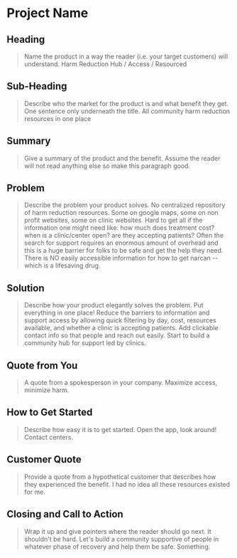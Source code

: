 # Project Name #

<!-- 
> This material was originally posted [here](http://www.quora.com/What-is-Amazons-approach-to-product-development-and-product-management). It is reproduced here for posterities sake.

There is an approach called "working backwards" that is widely used at Amazon. They work backwards from the customer, rather than starting with an idea for a product and trying to bolt customers onto it. While working backwards can be applied to any specific product decision, using this approach is especially important when developing new products or features.

For new initiatives a product manager typically starts by writing an internal press release announcing the finished product. The target audience for the press release is the new/updated product's customers, which can be retail customers or internal users of a tool or technology. Internal press releases are centered around the customer problem, how current solutions (internal or external) fail, and how the new product will blow away existing solutions.

If the benefits listed don't sound very interesting or exciting to customers, then perhaps they're not (and shouldn't be built). Instead, the product manager should keep iterating on the press release until they've come up with benefits that actually sound like benefits. Iterating on a press release is a lot less expensive than iterating on the product itself (and quicker!).

If the press release is more than a page and a half, it is probably too long. Keep it simple. 3-4 sentences for most paragraphs. Cut out the fat. Don't make it into a spec. You can accompany the press release with a FAQ that answers all of the other business or execution questions so the press release can stay focused on what the customer gets. My rule of thumb is that if the press release is hard to write, then the product is probably going to suck. Keep working at it until the outline for each paragraph flows. 

Oh, and I also like to write press-releases in what I call "Oprah-speak" for mainstream consumer products. Imagine you're sitting on Oprah's couch and have just explained the product to her, and then you listen as she explains it to her audience. That's "Oprah-speak", not "Geek-speak".

Once the project moves into development, the press release can be used as a touchstone; a guiding light. The product team can ask themselves, "Are we building what is in the press release?" If they find they're spending time building things that aren't in the press release (overbuilding), they need to ask themselves why. This keeps product development focused on achieving the customer benefits and not building extraneous stuff that takes longer to build, takes resources to maintain, and doesn't provide real customer benefit (at least not enough to warrant inclusion in the press release).
 -->
 
## Heading ##
  > Name the product in a way the reader (i.e. your target customers) will understand.
  Harm Reduction Hub / Access / Resourced

## Sub-Heading ##
  > Describe who the market for the product is and what benefit they get. One sentence only underneath the title.
  All community harm reduction resources in one place

## Summary ##
  > Give a summary of the product and the benefit. Assume the reader will not read anything else so make this paragraph good.


## Problem ##
  > Describe the problem your product solves.
  No centralized repository of harm reduction resources. Some on google maps, some on non profit websites, some on clinic websites. Hard to get all if the information one might need like: how much does treatment cost? when is a clinic/center open? are they accepting patients? Often the search for support requires an enormous amount of overhead and this is a huge barrier for folks to be safe and get the help they need. There is NO easily accessible information for how to get narcan -- which is a lifesaving drug. 

## Solution ##
  > Describe how your product elegantly solves the problem.
  Put everything in one place! Reduce the barriers to information and support access by allowing quick filtering by day, cost, resources available, and whether a clinic is accepting patients. Add clickable contact info so that people and reach out easily. Start to build a community hub for support led by clinics. 

## Quote from You ##
  > A quote from a spokesperson in your company.
  Maximize access, minimize harm.

## How to Get Started ##
  > Describe how easy it is to get started.
  Open the app, look around! Contact centers.

## Customer Quote ##
  > Provide a quote from a hypothetical customer that describes how they experienced the benefit.
  I had no idea all these resources existed for me.  

## Closing and Call to Action ##
  > Wrap it up and give pointers where the reader should go next.
  It shouldn't be hard. Let's build a community supportive of people in whatever phase of recovery and help them be safe. Something.